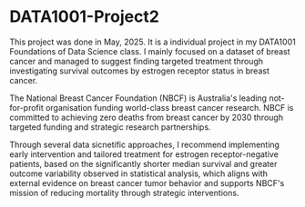 # DATA1001-Project2

This project was done in May, 2025. It is a individual project in my DATA1001 Foundations of Data Science class. I mainly focused on a dataset of breast cancer and managed to suggest finding targeted treatment through investigating survival outcomes by estrogen receptor status in breast cancer.

The National Breast Cancer Foundation (NBCF) is Australia's leading not-for-profit organisation funding world-class breast cancer research. NBCF is committed to achieving zero deaths from breast cancer by 2030 through targeted funding and strategic research partnerships.

Through several data sicnetific approaches, I recommend implementing early intervention and tailored treatment for estrogen receptor-negative patients, based on the significantly shorter median survival and greater outcome variability observed in statistical analysis, which aligns with external evidence on breast cancer tumor behavior and supports NBCF's mission of reducing mortality through strategic interventions.
